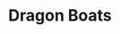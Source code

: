 ---
title: Dragon Boats
tags: john
image: /files/Dragon_Boats/Dragon_Boats_2000.jpg
imageBase: Dragon_Boats
alt: Lines of dragon boat teams lined up in the bay for the dragon boat races.         
width: 2000
height: 1332
imageDate: May 2008
location: Hong Kong SAR
camera: Canon Powershot SD550
metaDescription: Lines of dragon boat teams lined up in the bay for the dragon boat races.
---